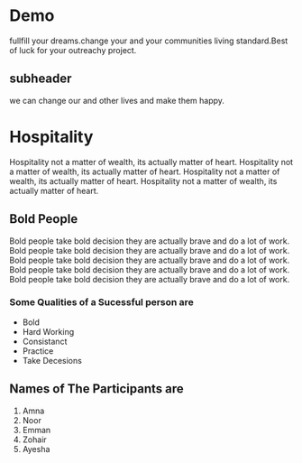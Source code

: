 # Demo
fullfill your dreams.change your and your communities living standard.Best of luck for your outreachy project.
## subheader
we can change our and other lives and make them happy.
# Hospitality
Hospitality not a matter of wealth, its actually matter of heart. 
Hospitality not a matter of wealth, its actually matter of heart.
Hospitality not a matter of wealth, its actually matter of heart.
Hospitality not a matter of wealth, its actually matter of heart.

## Bold People
Bold people take bold decision they are actually brave and do a lot of work.
Bold people take bold decision they are actually brave and do a lot of work.
Bold people take bold decision they are actually brave and do a lot of work.
Bold people take bold decision they are actually brave and do a lot of work.
Bold people take bold decision they are actually brave and do a lot of work.

### Some Qualities of a Sucessful person are 
 * Bold
 * Hard Working
 * Consistanct
 * Practice
 * Take Decesions 

## Names of The Participants are
 1. Amna
 2. Noor
 3. Emman
 4. Zohair
 5. Ayesha

